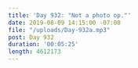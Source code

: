```yaml
---
title: 'Day 932: "Not a photo op."'
date: 2019-08-09 14:15:00 -07:00
file: "/uploads/Day-932a.mp3"
post: Day 932
duration: '00:05:25'
length: 4612173
---
```


